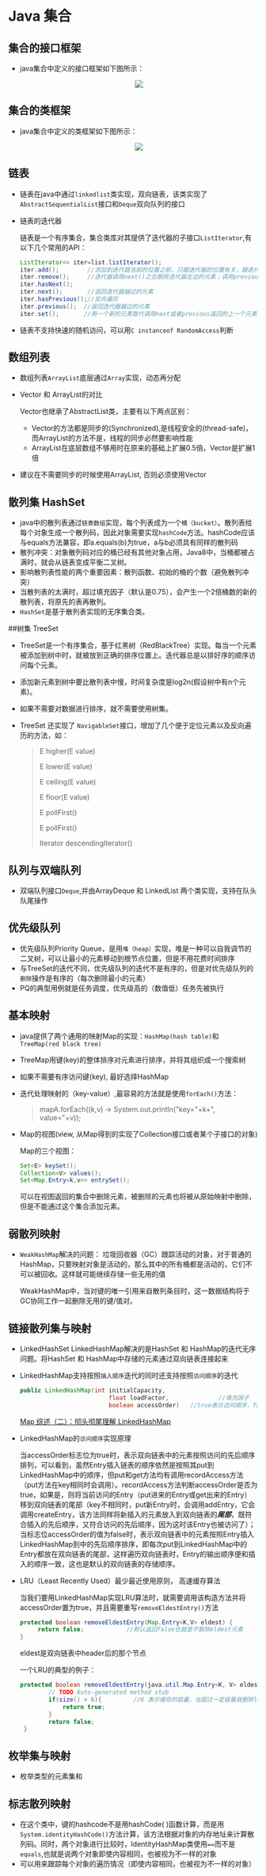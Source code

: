 # Java 集合

## 集合的接口框架

* java集合中定义的接口框架如下图所示：

  <center> <img src="Pics\collection接口结构.png"/> </center>

  

## 集合的类框架

* java集合中定义的类框架如下图所示：

  <center> <img src="Pics\collection类结构.png"/> </center>

## 链表

* 链表在java中通过`linkedlist`类实现，双向链表，该类实现了`AbstractSequentialList`接口和`Deque`双向队列的接口

* 链表的迭代器

  链表是一个有序集合，集合类库对其提供了迭代器的子接口`ListIterator`,有以下几个常用的API：

  ```java
  ListIterator<> iter=list.listIterator();
  iter.add();        //添加到迭代器当前的位置之前，只跟迭代器的位置有关，跟迭代器的状态无关
  iter.remove();     //迭代器调用next()之后删除迭代器左边的元素；调用previous()之后，删除迭代器右边的元素，并且不能连续调用两次remove();即remove()不仅跟迭代器的位置有关，还跟迭代器的状态有关
  iter.hasNext();
  iter.next();       //返回迭代器越过的元素
  iter.hasPrevious();//反向遍历
  iter.previous();  //返回迭代器越过的元素
  iter.set();       //用一个新的元素取代调用next或者previous返回的上一个元素
  ```

* 链表不支持快速的随机访问，可以用`C instanceof RandomAccess`判断

## 数组列表

* 数组列表`ArrayList`底层通过`Array`实现，动态再分配

* Vector 和 ArrayList的对比

  Vector也继承了AbstractList类，主要有以下两点区别：

  * Vector的方法都是同步的(Synchronized),是线程安全的(thread-safe)，而ArrayList的方法不是，线程的同步必然要影响性能 
  * ArrayList在底层数组不够用时在原来的基础上扩展0.5倍，Vector是扩展1倍

* 建议在不需要同步的时候使用ArrayList, 否则必须使用Vector

## 散列集 HashSet

* java中的散列表通过`链表数组`实现，每个列表成为一个`桶（bucket）`。散列表给每个对象生成一个散列码，因此对象需要实现`hashCode`方法。hashCode应该与equals方法兼容，即a.equals(b)为true，a与b必须具有同样的散列码
* 散列冲突：对象散列码对应的桶已经有其他对象占用，Java8中，当桶都被占满时，就会从链表变成平衡二叉树。
* 影响散列表性能的两个重要因素：散列函数、初始的桶的个数（避免散列冲突）
* 当散列表的太满时，超过填充因子（默认是0.75），会产生一个2倍桶数的新的散列表，将原先的表再散列。
* `HashSet`是基于散列表实现的无序集合类。

##树集 TreeSet

* TreeSet是一个有序集合，基于红黑树（RedBlackTree）实现。每当一个元素被添加到树中时，就被放到正确的排序位置上。迭代器总是以排好序的顺序访问每个元素。

* 添加新元素到树中要比散列表中慢，时间复杂度是log2n(假设树中有n个元素)。

* 如果不需要对数据进行排序，就不需要使用树集。

* TreeSet 还实现了 `NavigableSet`接口，增加了几个便于定位元素以及反向遍历的方法，如：

  > E higher(E value)
  >
  > E lower(E value)
  >
  > E ceiling(E value)
  >
  > E floor(E value)
  >
  > E pollFirst()
  >
  > E pollFirst()
  >
  > Iterator<E> descendingIterator()

## 队列与双端队列

* 双端队列接口`Deque`,并由ArrayDeque 和 LinkedList 两个类实现，支持在队头队尾操作

## 优先级队列

* 优先级队列Priority Queue，是用`堆（heap）`实现，堆是一种可以自我调节的二叉树，可以让最小的元素移动到根节点位置，但是不用花费时间排序
* 与TreeSet的迭代不同，优先级队列的迭代不是有序的，但是对优先级队列的`删除`操作是有序的（每次删除最小的元素）
* PQ的典型用例就是任务调度，优先级高的（数值低）任务先被执行

## 基本映射

* java提供了两个通用的映射Map的实现：`HashMap(hash table)`和`TreeMap(red black tree)`

* TreeMap用键(key)的整体排序对元素进行排序，并将其组织成一个搜索树

* 如果不需要有序访问键(key), 最好选择HashMap

* 迭代处理映射的（key-value）,最容易的方法就是使用`forEach()`方法：

  > mapA.forEach((k,v) -> System.out.println("key="+k+", value="+v));

* Map的视图(view, 从Map得到的实现了Collection接口或者某个子接口的对象)

  Map的三个视图：

  ```java
  Set<E> keySet();
  Collection<V> values();
  Set<Map.Entry<k,v>> entrySet();
  ```

  可以在视图返回的集合中删除元素，被删除的元素也将被从原始映射中删除，但是不能通过这个集合添加元素。

## 弱散列映射

* `WeakHashMap`解决的问题： 垃圾回收器（GC）跟踪活动的对象，对于普通的HashMap，只要映射对象是活动的，那么其中的所有桶都是活动的，它们不可以被回收。这样就可能继续存储一些无用的值

  WeakHashMap中，当对键的唯一引用来自散列条目时，这一数据结构将于GC协同工作一起删除无用的键/值对。

## 链接散列集与映射

* LinkedHashSet LinkedHashMap解决的是HashSet 和 HashMap的迭代无序问题。将HashSet 和 HashMap中存储的元素通过双向链表连接起来

* LinkedHashMap支持按照`插入顺序`迭代的同时还支持按照`访问顺序`的迭代

  ```java
  public LinkedHashMap(int initialCapacity,
                           float loadFactor,              //填充因子
                           boolean accessOrder)   //true表示访问顺序，false表示插入顺序   
  ```

  [Map 综述（二）：彻头彻尾理解 LinkedHashMap](https://blog.csdn.net/justloveyou_/article/details/71713781)

* LinkedHashMap的`访问顺序`实现原理

  当accessOrder标志位为true时，表示双向链表中的元素按照访问的先后顺序排列，可以看到，虽然Entry插入链表的顺序依然是按照其put到LinkedHashMap中的顺序，但put和get方法均有调用recordAccess方法（put方法在key相同时会调用）。recordAccess方法判断accessOrder是否为true，如果是，则将当前访问的Entry（put进来的Entry或get出来的Entry）移到双向链表的尾部（key不相同时，put新Entry时，会调用addEntry，它会调用createEntry，该方法同样将新插入的元素放入到双向链表的***尾部***，既符合插入的先后顺序，又符合访问的先后顺序，因为这时该Entry也被访问了）；当标志位accessOrder的值为false时，表示双向链表中的元素按照Entry插入LinkedHashMap到中的先后顺序排序，即每次put到LinkedHashMap中的Entry都放在双向链表的尾部，这样遍历双向链表时，Entry的输出顺序便和插入的顺序一致，这也是默认的双向链表的存储顺序。

* LRU（Least Recently Used）最少最近使用原则， 高速缓存算法

  当我们要用LinkedHashMap实现LRU算法时，就需要调用该构造方法并将accessOrder置为true，并且需要重写`removeEldestEntry()`方法

  ```java
  protected boolean removeEldestEntry(Map.Entry<K,V> eldest) {
       return false;            //默认返回false也就是不删除eldest元素
  }
  ```

  eldest是双向链表中header后的那个节点

  一个LRU的典型的例子：

  ```java
  protected boolean removeEldestEntry(java.util.Map.Entry<K, V> eldest) {
          // TODO Auto-generated method stub
          if(size() > 6){         //6 表示缓存的容量，当超过一定容量就删除least recently表示的元素
              return true; 
          }
          return false;
   }
  
  ```

  

## 枚举集与映射

* 枚举类型的元素集和

## 标志散列映射

* 在这个类中，键的hashcode不是用hashCode( )函数计算，而是用`System.identityHashCode()`方法计算，该方法根据对象的内存地址来计算散列码。同时，两个对象进行比较时，IdentityHashMap类使用`==`而不是`equals`,也就是说两个对象即使内容相同，也被视为不一样的对象
* 可以用来跟踪每个对象的遍历情况（即使内容相同，也被视为不一样的对象）





